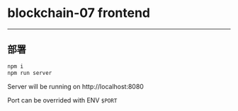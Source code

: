 # blockchain-07 frontend
---

## 部署
```sh
npm i
npm run server
```

Server will be running on http://localhost:8080

Port can be overrided with ENV `$PORT`
